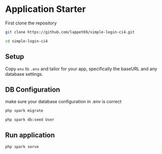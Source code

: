 # Application Starter

First clone the repository
```bash
git clone https://github.com/lappet69/simple-login-ci4.git

cd simple-login-ci4

```
## Setup

Copy `env` to `.env` and tailor for your app, specifically the baseURL
and any database settings.

## DB Configuration
make sure your database configuration in .env is correct

```bash
php spark migrate

php spark db:seed User
```

## Run application

```bash
php spark serve
```



